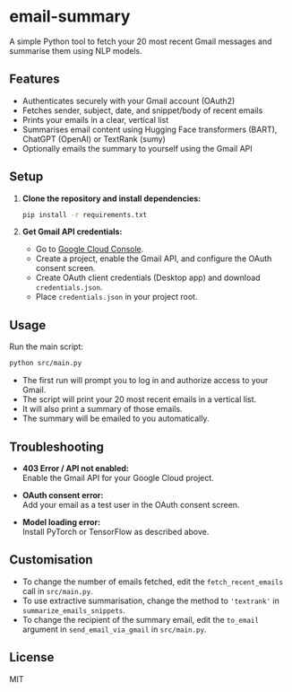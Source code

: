 # email-summary

A simple Python tool to fetch your 20 most recent Gmail messages and summarise them using NLP models.

## Features

- Authenticates securely with your Gmail account (OAuth2)
- Fetches sender, subject, date, and snippet/body of recent emails
- Prints your emails in a clear, vertical list
- Summarises email content using Hugging Face transformers (BART), ChatGPT (OpenAI) or TextRank (sumy)
- Optionally emails the summary to yourself using the Gmail API

## Setup

1. **Clone the repository and install dependencies:**
    ```bash
    pip install -r requirements.txt
    ```

2. **Get Gmail API credentials:**
    - Go to [Google Cloud Console](https://console.cloud.google.com/).
    - Create a project, enable the Gmail API, and configure the OAuth consent screen.
    - Create OAuth client credentials (Desktop app) and download `credentials.json`.
    - Place `credentials.json` in your project root.


## Usage

Run the main script:
```bash
python src/main.py
```
- The first run will prompt you to log in and authorize access to your Gmail.
- The script will print your 20 most recent emails in a vertical list.
- It will also print a summary of those emails.
- The summary will be emailed to you automatically.

## Troubleshooting

- **403 Error / API not enabled:**  
  Enable the Gmail API for your Google Cloud project.

- **OAuth consent error:**  
  Add your email as a test user in the OAuth consent screen.

- **Model loading error:**  
  Install PyTorch or TensorFlow as described above.

## Customisation

- To change the number of emails fetched, edit the `fetch_recent_emails` call in `src/main.py`.
- To use extractive summarisation, change the method to `'textrank'` in `summarize_emails_snippets`.
- To change the recipient of the summary email, edit the `to_email` argument in `send_email_via_gmail` in `src/main.py`.

## License

MIT